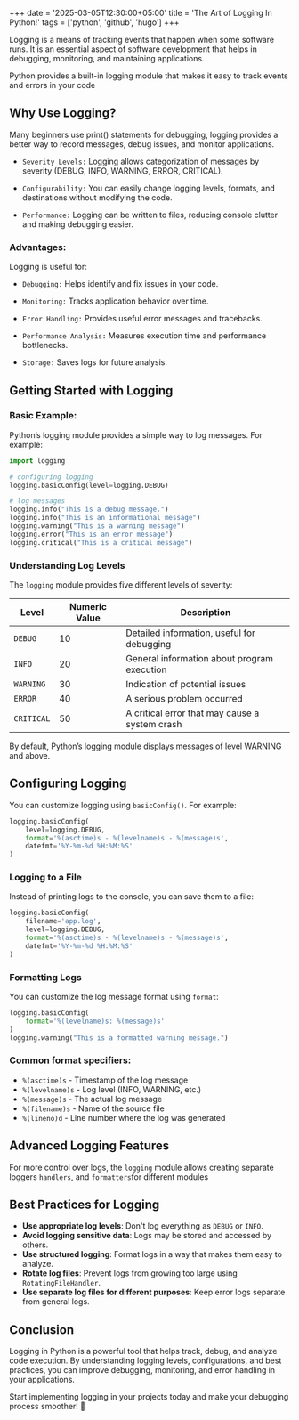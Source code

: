 +++
date = '2025-03-05T12:30:00+05:00'
title = 'The Art of Logging In Python!'
tags = ['python', 'github', 'hugo']
+++

Logging is a means of tracking events that happen when some software runs. It is an essential aspect of software development that helps in debugging, monitoring, and maintaining applications.

Python provides a built-in logging module that makes it easy to track events and errors in your code

## Why Use Logging?

Many beginners use print() statements for debugging, logging provides a better way to record messages, debug issues, and monitor applications.

- `Severity Levels:` Logging allows categorization of messages by severity (DEBUG, INFO, WARNING, ERROR, CRITICAL).

- `Configurability:` You can easily change logging levels, formats, and destinations without modifying the code.

- `Performance:` Logging can be written to files, reducing console clutter and making debugging easier.

### Advantages:

Logging is useful for:

- `Debugging:` Helps identify and fix issues in your code.

- `Monitoring:` Tracks application behavior over time.

- `Error Handling:` Provides useful error messages and tracebacks.

- `Performance Analysis:` Measures execution time and performance bottlenecks.

- `Storage:` Saves logs for future analysis.

## Getting Started with Logging

### Basic Example: 

Python’s logging module provides a simple way to log messages. For example:

```python
import logging

# configuring logging 
logging.basicConfig(level=logging.DEBUG)

# log messages
logging.info("This is a debug message.")
logging.info("This is an informational message")
logging.warning("This is a warning message")
logging.error("This is an error message")
logging.critical("This is a critical message")
```
### Understanding Log Levels

The `logging` module provides five different levels of severity:

| Level    | Numeric Value | Description |
|----------|--------------|-------------|
| `DEBUG`  | 10           | Detailed information, useful for debugging |
| `INFO`   | 20           | General information about program execution |
| `WARNING`| 30           | Indication of potential issues |
| `ERROR`  | 40           | A serious problem occurred |
| `CRITICAL` | 50         | A critical error that may cause a system crash |

By default, Python’s logging module displays messages of level WARNING and above.

## Configuring Logging

You can customize logging using `basicConfig()`. For example:

```python
logging.basicConfig(
    level=logging.DEBUG,
    format='%(asctime)s - %(levelname)s - %(message)s',
    datefmt='%Y-%m-%d %H:%M:%S'
)
```

### Logging to a File

Instead of printing logs to the console, you can save them to a file:

```python
logging.basicConfig(
    filename='app.log',
    level=logging.DEBUG,
    format='%(asctime)s - %(levelname)s - %(message)s',
    datefmt='%Y-%m-%d %H:%M:%S'
)
```

### Formatting Logs

You can customize the log message format using `format`:

```python
logging.basicConfig(
    format='%(levelname)s: %(message)s'
)
logging.warning("This is a formatted warning message.")
```

### Common format specifiers:

- `%(asctime)s` - Timestamp of the log message
- `%(levelname)s` - Log level (INFO, WARNING, etc.)
- `%(message)s` - The actual log message
- `%(filename)s` - Name of the source file
- `%(lineno)d` - Line number where the log was generated


## Advanced Logging Features


For more control over logs, the `logging` module allows creating separate loggers `handlers`, and `formatters`for different modules



## Best Practices for Logging

- **Use appropriate log levels**: Don't log everything as `DEBUG` or `INFO`.
- **Avoid logging sensitive data**: Logs may be stored and accessed by others.
- **Use structured logging**: Format logs in a way that makes them easy to analyze.
- **Rotate log files**: Prevent logs from growing too large using `RotatingFileHandler`.
- **Use separate log files for different purposes**: Keep error logs separate from general logs.

## Conclusion

Logging in Python is a powerful tool that helps track, debug, and analyze code execution. By understanding logging levels, configurations, and best practices, you can improve debugging, monitoring, and error handling in your applications.

Start implementing logging in your projects today and make your debugging process smoother! 🚀
